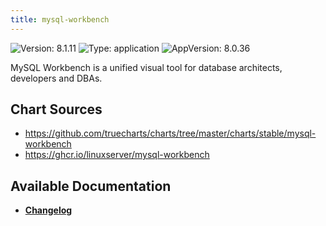 ```yaml
---
title: mysql-workbench
---
```


![Version: 8.1.11](https://img.shields.io/badge/Version-8.1.11-informational?style=flat-square) ![Type: application](https://img.shields.io/badge/Type-application-informational?style=flat-square) ![AppVersion: 8.0.36](https://img.shields.io/badge/AppVersion-8.0.36-informational?style=flat-square)

MySQL Workbench is a unified visual tool for database architects, developers and DBAs.

## Chart Sources

- https://github.com/truecharts/charts/tree/master/charts/stable/mysql-workbench
- https://ghcr.io/linuxserver/mysql-workbench

## Available Documentation

- [**Changelog**](./CHANGELOG.md)
